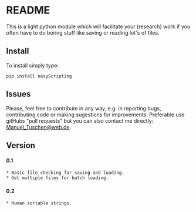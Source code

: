 # README

This is a light python module which will facilitate your (research) work if you often have to do boring stuff like saving or reading lot's of files.


## Install

 To install simply type:

 ```
 pip install easyScripting
 ```  


## Issues
Please, feel free to contribute in any way, e.g. in reporting bugs, contributing code or making sugestions for improvements. Preferable use gitHubs "pull requests" but you can also contact me directly:  
Manuel_Tuschen@web.de.

## Version

#### 0.1
    * Basic file checking for saving and loading.
    * Get multiple files for batch loading.
#### 0.2
    * Human sortable strings.